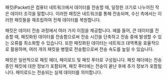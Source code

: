 패킷(Packet)은 컴퓨터 네트워크에서 데이터를 전송할 때, 일정한 크기로 나누어진 작은 데이터 조각을 말합니다. 이러한 패킷은 네트워크를 통해 전송되며, 수신 측에서는 이러한 패킷들을 재조립하여 전체 데이터를 복원합니다.

패킷은 데이터 전송 과정에서 여러 가지 이점을 제공합니다. 예를 들어, 큰 데이터를 전송할 때, 패킷화된 데이터를 전송함으로써 전송 시간을 단축하고 전송 중에 발생할 수 있는 오류를 최소화할 수 있습니다. 또한 패킷화된 데이터는 네트워크 대역폭을 효율적으로 활용하며, 여러 개의 패킷을 병렬로 전송함으로써 전송 속도를 높일 수 있습니다.

패킷은 일반적으로 패킷 헤더, 페이로드 및 패킷 푸터로 구성됩니다. 패킷 헤더에는 전송 중인 패킷에 대한 정보가 포함되며, 패킷 푸터에는 전송이 끝난 후에 추가 정보가 포함됩니다. 페이로드는 전송되는 실제 데이터를 의미합니다.
